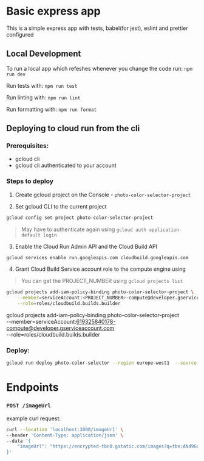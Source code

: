 # Basic express app

This is a simple express app with tests, babel(for jest), eslint and prettier configured

## Local Development

To run a local app which refeshes whenever you change the code run: `npm run dev`

Run tests with: `npm run test`

Run linting with: `npm run lint`

Run formatting with: `npm run format`


## Deploying to cloud run from the cli 

### Prerequisites: 
- gcloud cli 
- gcloud cli authenticated to your account 

### Steps to deploy
1. Create gcloud project on the Console - `photo-color-selector-project`

2. Set gcloud CLI to the current project 
```bash
gcloud config set project photo-color-selector-project
```
> May have to authenticate again using `gcloud auth application-default login`

3. Enable the Cloud Run Admin API and the Cloud Build API
```bash
gcloud services enable run.googleapis.com cloudbuild.googleapis.com 
```

4.  Grant Cloud Build Service account role to the compute engine using
> You can get the PROJECT_NUMBER using `gcloud projects list`
```bash
gcloud projects add-iam-policy-binding photo-color-selector-project \
    --member=serviceAccount:<PROJECT_NUMBER>-compute@developer.gserviceaccount.com \
    --role=roles/cloudbuild.builds.builder
```

gcloud projects add-iam-policy-binding photo-color-selector-project \
    --member=serviceAccount:619325840178-compute@developer.gserviceaccount.com \
    --role=roles/cloudbuild.builds.builder


### Deploy: 
```bash 
gcloud run deploy photo-color-selector --region europe-west1  --source .
```

# Endpoints 

### `POST /imageUrl` 

example curl request: 
```bash
curl --location 'localhost:3000/imageUrl' \
--header 'Content-Type: application/json' \
--data '{
    "imageUrl": "https://encrypted-tbn0.gstatic.com/images?q=tbn:ANd9GcThM5eW3eQPlMNgZYECgp5gxDviNXtGBj_yxA&s"
}'
```